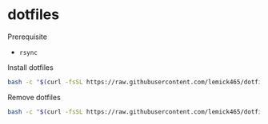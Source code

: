 # dotfiles

Prerequisite

- `rsync`

Install dotfiles

```sh
bash -c "$(curl -fsSL https://raw.githubusercontent.com/lemick465/dotfiles/main/.utils/install.sh)"
```


Remove dotfiles

```sh
bash -c "$(curl -fsSL https://raw.githubusercontent.com/lemick465/dotfiles/main/.utils/uninstall/uninstall.sh)"
```
